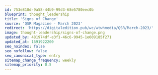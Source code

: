```yaml
---
id: 753e810d-9a58-44b9-99d3-68e5780eec0b
blueprint: thought_leadership
title: 'Signs of Change'
source: 'QSR Magazine - March 2023'
redirect: 'https://digitaledition.pub/wc/wtwhmedia/QSR/March-2023/'
image: thought-leadership/signs-of-change.png
updated_by: 481974df-e3f1-46c6-9945-1e609185f271
updated_at: 1691922200
seo_noindex: false
seo_nofollow: false
seo_canonical_type: entry
sitemap_change_frequency: weekly
sitemap_priority: 0.5
---
```

